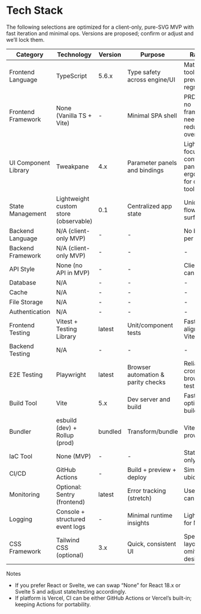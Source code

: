 # Tech Stack

The following selections are optimized for a client-only, pure-SVG MVP with fast iteration and minimal ops. Versions are proposed; confirm or adjust and we’ll lock them.

| Category             | Technology                         | Version  | Purpose                                   | Rationale |
|----------------------|------------------------------------|----------|-------------------------------------------|-----------|
| Frontend Language    | TypeScript                         | 5.6.x    | Type safety across engine/UI               | Mature, great tooling, helps prevent regressions |
| Frontend Framework   | None (Vanilla TS + Vite)           | -        | Minimal SPA shell                          | PRD states no framework needed; reduce overhead |
| UI Component Library | Tweakpane                           | 4.x      | Parameter panels and bindings               | Lightweight, focused control panes; great ergonomics for creative tools |
| State Management     | Lightweight custom store (observable) | 0.1     | Centralized app state                      | Unidirectional flow, tiny surface area |
| Backend Language     | N/A (client-only MVP)              | -        | -                                         | No backend per PRD |
| Backend Framework    | N/A (client-only MVP)              | -        | -                                         | - |
| API Style            | None (no API in MVP)               | -        | -                                         | Client-only; can add later |
| Database             | N/A                                 | -        | -                                         | - |
| Cache                | N/A                                 | -        | -                                         | - |
| File Storage         | N/A                                 | -        | -                                         | - |
| Authentication       | N/A                                 | -        | -                                         | - |
| Frontend Testing     | Vitest + Testing Library           | latest   | Unit/component tests                       | Fast DX; aligns with Vite |
| Backend Testing      | N/A                                 | -        | -                                         | - |
| E2E Testing          | Playwright                         | latest   | Browser automation & parity checks         | Reliable cross-browser testing |
| Build Tool           | Vite                                | 5.x      | Dev server and build                       | Fast HMR, optimized build |
| Bundler              | esbuild (dev) + Rollup (prod)      | bundled  | Transform/bundle                            | Vite defaults; proven setup |
| IaC Tool             | None (MVP)                          | -        | -                                         | Static hosting only |
| CI/CD                | GitHub Actions                      | -        | Build + preview + deploy                   | Simple, ubiquitous |
| Monitoring           | Optional: Sentry (frontend)         | latest   | Error tracking (stretch)                   | Useful, but can defer |
| Logging              | Console + structured event logs     | -        | Minimal runtime insights                    | Lightweight for MVP |
| CSS Framework        | Tailwind CSS (optional)             | 3.x      | Quick, consistent UI                       | Speeds panel layout; can omit if desired |

Notes
- If you prefer React or Svelte, we can swap “None” for React 18.x or Svelte 5 and adjust state/testing accordingly.
- If platform is Vercel, CI can be either GitHub Actions or Vercel’s built-in; keeping Actions for portability.
